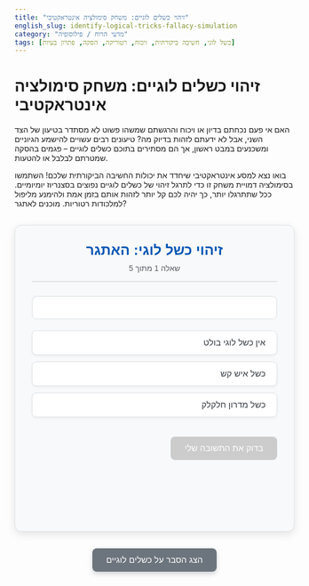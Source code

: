 ```yaml
---
title: "זיהוי כשלים לוגיים: משחק סימולציה אינטראקטיבי"
english_slug: identify-logical-tricks-fallacy-simulation
category: "מדעי הרוח / פילוסופיה"
tags: [כשל לוגי, חשיבה ביקורתית, ויכוח, רטוריקה, הסקה, פתרון בעיות]
---
```

# זיהוי כשלים לוגיים: משחק סימולציה אינטראקטיבי
האם אי פעם נכחתם בדיון או ויכוח והרגשתם שמשהו פשוט לא מסתדר בטיעון של הצד השני, אבל לא ידעתם לזהות בדיוק מה? טיעונים רבים עשויים להישמע הגיוניים ומשכנעים במבט ראשון, אך הם מסתירים בתוכם כשלים לוגיים – פגמים בהסקה שמטרתם לבלבל או להטעות.

בואו נצא למסע אינטראקטיבי שיחדד את יכולות החשיבה הביקורתית שלכם! השתמשו בסימולציה דמויית משחק זו כדי לתרגל זיהוי של כשלים לוגיים נפוצים בסצנריוז יומיומיים. ככל שתתרגלו יותר, כך יהיה לכם קל יותר לזהות אותם בזמן אמת ולהימנע מליפול למלכודות רטוריות. מוכנים לאתגר?

<div id="quiz-app">
    <div class="quiz-header">
        <h2 class="question-title">זיהוי כשל לוגי: האתגר</h2>
        <div class="progress">
            שאלה <span id="current-question-number">1</span> מתוך <span id="total-questions">5</span>
        </div>
    </div>
    <div class="question-container">
        <p class="scenario-text"></p>
        <div class="options-container">
            <button class="option-button" data-index="0">אין כשל לוגי בולט</button>
            <button class="option-button" data-index="1">כשל איש קש</button>
            <button class="option-button" data-index="2">כשל מדרון חלקלק</button>
        </div>
        <button class="submit-button" disabled>בדוק את התשובה שלי</button>
        <div class="feedback-area">
            <div class="feedback-icon"></div>
            <div class="feedback-text"></div>
        </div>
        <button class="next-button" style="display: none;">לשאלה הבאה <i class="arrow"></i></button>
    </div>
    <div class="result-container" style="display: none;">
        <h2><span class="completion-message">כל הכבוד! סיימתם את הסימולציה!</span></h2>
        <p class="score"></p>
         <p class="score-analysis"></p>
         <button class="restart-button">לשחק שוב?</button>
    </div>
</div>

<style>
    :root {
        --primary-color: #007bff;
        --primary-dark: #0056b3;
        --secondary-color: #6c757d;
        --secondary-dark: #545b62;
        --success-color: #28a745;
        --success-bg: #d4edda;
        --success-border: #c3e6cb;
        --success-text: #155724;
        --danger-color: #dc3545;
        --danger-bg: #f8d7da;
        --danger-border: #f5c6cb;
        --danger-text: #721c24;
        --light-bg: #f8f9fa;
        --white-bg: #fff;
        --border-color: #dee2e6;
        --text-color: #343a40;
        --shadow-color: rgba(0, 0, 0, 0.1);
    }

    #quiz-app {
        font-family: 'Arial', sans-serif;
        max-width: 650px;
        margin: 30px auto;
        padding: 30px;
        border: 1px solid var(--border-color);
        border-radius: 12px;
        background-color: var(--light-bg);
        direction: rtl;
        text-align: right;
        box-shadow: 0 5px 15px var(--shadow-color);
        position: relative;
        overflow: hidden; /* Hide overflow during transitions */
    }

    .quiz-header {
        text-align: center;
        margin-bottom: 25px;
        padding-bottom: 15px;
        border-bottom: 2px solid var(--border-color);
    }

    .question-title {
        color: var(--primary-dark);
        margin: 0 0 10px 0;
        font-size: 1.8em;
    }

    .progress {
        font-size: 1em;
        color: var(--secondary-dark);
    }

    .question-container {
        margin-bottom: 20px;
        opacity: 1;
        transition: opacity 0.5s ease-in-out;
    }
     .question-container.fade-out {
         opacity: 0;
     }


    .scenario-text {
        font-size: 1.2em;
        margin-bottom: 20px;
        padding: 20px;
        background-color: var(--white-bg);
        border: 1px solid var(--border-color);
        border-radius: 8px;
        line-height: 1.7;
        color: var(--text-color);
        box-shadow: inset 0 1px 5px rgba(0, 0, 0, 0.05);
    }

    .options-container {
        display: flex;
        flex-direction: column;
        gap: 12px;
        margin-bottom: 20px;
    }

    .option-button {
        padding: 12px 20px;
        border: 1px solid var(--border-color);
        border-radius: 8px;
        background-color: var(--white-bg);
        cursor: pointer;
        font-size: 1.1em;
        text-align: right;
        transition: background-color 0.3s ease, border-color 0.3s ease, transform 0.1s ease;
        color: var(--text-color);
        box-shadow: 0 2px 5px rgba(0, 0, 0, 0.05);
    }

    .option-button:hover:not(:disabled) {
        background-color: #e9ecef;
        border-color: #ced4da;
        transform: translateY(-2px);
    }

    .option-button.selected {
        background-color: var(--primary-color);
        border-color: var(--primary-dark);
        color: var(--white-bg);
        box-shadow: 0 4px 8px rgba(0, 123, 255, 0.2);
    }

     .option-button.correct {
         background-color: var(--success-bg);
         border-color: var(--success-border);
         color: var(--success-text);
         font-weight: bold;
     }

     .option-button.incorrect {
         background-color: var(--danger-bg);
         border-color: var(--danger-border);
         color: var(--danger-text);
         font-weight: bold;
     }


    .option-button:disabled {
        opacity: 0.8;
        cursor: not-allowed;
        box-shadow: none;
    }

    .submit-button, .next-button, .restart-button, #toggle-explanation {
        display: inline-block;
        padding: 12px 25px;
        background-color: var(--primary-color);
        color: white;
        border: none;
        border-radius: 8px;
        cursor: pointer;
        font-size: 1.1em;
        margin-top: 15px;
        transition: background-color 0.3s ease, transform 0.1s ease, opacity 0.3s ease;
        text-align: center;
        box-shadow: 0 4px 8px rgba(0, 123, 255, 0.3);
    }
     #toggle-explanation {
         display: block;
         margin: 30px auto;
         background-color: var(--secondary-color);
         box-shadow: 0 4px 8px rgba(108, 117, 125, 0.3);
     }

    .submit-button:hover:not(:disabled), .next-button:hover:not(:disabled), .restart-button:hover, #toggle-explanation:hover {
        background-color: var(--primary-dark);
        transform: translateY(-2px);
    }
     #toggle-explanation:hover {
         background-color: var(--secondary-dark);
     }


    .submit-button:disabled {
        background-color: #cccccc;
        cursor: not-allowed;
        box-shadow: none;
        transform: none;
    }

    .feedback-area {
        margin-top: 20px;
        padding: 15px;
        border-radius: 8px;
        min-height: 2em; /* Reserve space */
        display: flex;
        align-items: center;
        gap: 15px;
        opacity: 0; /* Start hidden */
        transition: opacity 0.5s ease-in-out;
    }

     .feedback-area.visible {
         opacity: 1;
     }

    .feedback-icon {
        font-size: 2em;
        line-height: 1;
    }

    .feedback-text {
        flex-grow: 1;
        line-height: 1.6;
    }


    .feedback-correct {
        background-color: var(--success-bg);
        color: var(--success-text);
        border: 1px solid var(--success-border);
    }
    .feedback-correct .feedback-icon::before {
        content: "✅"; /* Checkmark emoji */
    }


    .feedback-incorrect {
        background-color: var(--danger-bg);
        color: var(--danger-text);
        border: 1px solid var(--danger-border);
    }
     .feedback-incorrect .feedback-icon::before {
        content: "❌"; /* X emoji */
     }

    /* Animation for incorrect answer */
     @keyframes shake {
         0%, 100% { transform: translateX(0); }
         10%, 30%, 50%, 70%, 90% { transform: translateX(-5px); }
         20%, 40%, 60%, 80% { transform: translateX(5px); }
     }

     .shake {
         animation: shake 0.5s ease-in-out;
     }


    .next-button .arrow {
        display: inline-block;
        margin-right: 8px; /* Space before text */
        width: 0;
        height: 0;
        border-top: 6px solid transparent;
        border-bottom: 6px solid transparent;
        border-right: 8px solid white; /* Arrow pointing left (in RTL) */
         transform: translateY(-2px); /* Vertically align with text */
    }


    .result-container {
        text-align: center;
        padding: 30px 20px;
        background-color: var(--white-bg);
        border: 1px solid var(--border-color);
        border-radius: 12px;
        box-shadow: 0 5px 15px var(--shadow-color);
        opacity: 0; /* Start hidden */
        transition: opacity 0.5s ease-in-out;
    }
     .result-container.visible {
         opacity: 1;
     }

    .result-container h2 {
        color: var(--success-color);
        margin-bottom: 15px;
        font-size: 2em;
    }

    .score {
        font-size: 1.5em;
        font-weight: bold;
        color: var(--primary-dark);
        margin-bottom: 10px;
    }
     .score-analysis {
         font-size: 1.1em;
         color: var(--text-color);
         margin-bottom: 20px;
     }

    .restart-button {
        background-color: var(--secondary-color);
         box-shadow: 0 4px 8px rgba(108, 117, 125, 0.3);
    }
    .restart-button:hover {
        background-color: var(--secondary-dark);
    }


    #explanation {
        margin-top: 30px;
        padding: 25px;
        border: 1px solid var(--border-color);
        border-radius: 12px;
        background-color: var(--white-bg);
        direction: rtl;
        text-align: right;
        box-shadow: 0 5px 15px var(--shadow-color);
        line-height: 1.7;
    }

    #explanation h2, #explanation h3 {
        color: var(--primary-dark);
        margin-top: 25px;
        margin-bottom: 12px;
        padding-bottom: 8px;
        border-bottom: 1px dashed var(--border-color);
    }
     #explanation h2 {
         font-size: 1.6em;
     }
      #explanation h3 {
         font-size: 1.3em;
          color: var(--text-color);
     }
     #explanation p {
         margin-bottom: 12px;
         color: var(--text-color);
     }
     #explanation ul {
         margin-bottom: 12px;
         padding-right: 20px;
     }
     #explanation li {
         margin-bottom: 8px;
     }
</style>

<button id="toggle-explanation">הצג הסבר על כשלים לוגיים</button>

<div id="explanation" style="display: none;">
    <h2>מהו, בעצם, כשל לוגי?</h2>
    <p>כשל לוגי הוא פגם מבני בטיעון שמפריע לו להיות תקף מבחינה הגיונית, ללא קשר לאם המסקנה הסופית נכונה במקרה או לא. זה לא בהכרח אומר שהמסקנה שגויה, אלא שהדרך שבה הגיעו אליה מההנחות אינה הגיונית או תקפה. זיהוי כשלים הוא כלי קריטי בארגז הכלים של חשיבה ביקורתית.</p>

    <h2>למה כדאי לנו לזהות כשלים לוגיים?</h2>
    <p>מעבר לחדוּת מחשבה, זיהוי כשלים מאפשר לנו להגן על עצמנו מפני ניסיונות שכנוע המבוססים על רטוריקה חלשה או מניפולטיבית. זה עוזר לנו להבחין בין טיעונים מוצקים ומבוססים לבין טיעונים רעועים, ולבנות טיעונים משלנו בצורה קוהרנטית, משכנעת ותקפה יותר. זהו אבן יסוד לדיונים פוריים וקבלת החלטות מושכלות.</p>

    <h3>כשל נפוץ 1: איש קש (Straw Man Fallacy)</h3>
    <p><strong>הסבר:</strong> כשל איש קש מתרחש כשמציג הטיעון מסלף, מגזים או מייצג באופן שגוי את טיעונו של יריבו (בונה 'איש קש' חלש וקל להפלה), ואז תוקף את הגרסה המעוותת במקום להתמודד עם הטיעון המקורי כפי שהוצג. קל יותר להפיל בובת קש מנייר מאשר להתמודד עם טיעון אמיתי ומורכב.</p>
    <p><strong>דוגמה קלאסית:</strong></p>
    <ul>
        <li>אליס: "אני בעד הגדלת התקציב לטיפול בפסולת כדי לשפר את איכות הסביבה בעיר."</li>
        <li>בוב: "אז אליס רוצה להוציא את כל הכסף של העירייה על מיחזור ופחים חדשים, בזמן שאנשים רעבים ברחוב? זה אבסורד וחסר אחריות!"</li>
    </ul>
    <p>בוב מסלף את עמדתה של אליס (היא דיברה על הגדלת התקציב לפסולת, לא על הוצאת *כל* הכסף והזנחת נושאים אחרים) ותוקף את הסילוף הקיצוני שיצר ('איש הקש').</p>

    <h3>כשל נפוץ 2: מדרון חלקלק (Slippery Slope Fallacy)</h3>
    <p><strong>הסבר:</strong> כשל מדרון חלקלק גורס שפעולה התחלתית, קטנה יחסית, תוביל בהכרח לסדרה בלתי נמנעת של אירועים או תוצאות נוספות, לרוב שליליות וקיצוניות, ללא הצדקה לוגית מספקת או עדויות לקשר הסיבתי החזק בין השלבים השונים. כאילו הצעד הראשון שם אותנו על מדרון תלול שסופו הידרדרות בלתי נמנעת לתהום.</p>
    <p><strong>דוגמה נפוצה:</strong></p>
    <ul>
        <li>"אם נאפשר לילדים להשתמש במחשב שעה ביום, מחר הם כבר יהיו מכורים למסכים, יזנחו את הלימודים לגמרי, לא יהיו להם חברים, והעתיד שלהם יהרס לחלוטין. לכן אסור להתחיל בכלל."</li>
    </ul>
    <p>הטיעון מציג רצף אירועים דרמטי ופסימי (התמכרות, הזנחת לימודים, בידוד חברתי, הרס העתיד) שאינו נובע בהכרח, באופן לוגי או מציאותי, מצעד ראשון קטן יחסית (שעת מחשב מבוקרת ביום).</p>

    <h3>כשלים לוגיים נפוצים נוספים שכדאי להכיר</h3>
    <p>עולם הכשלים הלוגיים רחב ומגוון. הנה עוד כמה דוגמאות בולטות:</p>
    <ul>
        <li><strong>אד הומינם (Ad Hominem):</strong> תקיפה אישית של האדם שמציג את הטיעון (הכוונה, האופי, הנסיבות שלו) במקום להתייחס לגופו של הטיעון עצמו.</li>
        <li><strong>פנייה לסמכות כוזבת (Appeal to False Authority):</strong> שימוש באדם שאינו מומחה רלוונטי בתחום הנדון כדי לתמוך בטיעון.</li>
        <li><strong>דיכוטומיה כוזבת (False Dichotomy/Dilemma):</strong> הצגת שתי אפשרויות בלבד כבחירה היחידה האפשרית, בעוד שלמעשה קיימות אפשרויות נוספות.</li>
        <li><strong>פנייה לרגש (Appeal to Emotion):</strong> ניסיון לשכנע באמצעות עוררות רגשות (כמו פחד, רחמים, שמחה) במקום הצגת ראיות או היגיון.</li>
    </ul>

    <h3>טיפים לזיהוי כשלים לוגיים בשיח היומיום</h3>
    <p>כדי לזהות כשלים, היו ערניים לאופן שבו טיעונים בנויים: האם יש קפיצות לוגיות לא מוסברות? האם מישהו מייצג את דברי הצד השני בצורה שונה מזו שהוצגו? האם המסקנה באמת נובעת מההנחות שהוצגו? היזהרו במיוחד מטענות מוחלטות ("תמיד", "אף פעם"), מקשרי סיבה-תוצאה שנשמעים מופרכים, וממעברים מהירים מדי לתחזיות קיצוניות או התקפות אישיות במקום התמודדות עניינית עם הטענות.</p>

    <h3>חשיבה ביקורתית: הכלי החשוב ביותר</h3>
    <p>זיהוי כשלים לוגיים הוא מרכיב חיוני בחשיבה ביקורתית. ככל שתרגלו לזהות אותם, כך תשתפרו ביכולתכם לנתח מידע, לקבל החלטות מושכלות, ולתקשר בצורה ברורה ויעילה יותר, הן בחייכם האישיים והן בעיסוק בנושאים ציבוריים.</p>
</div>

<script>
    const quizData = [
        {
            scenario: "שר הבריאות הציע תוכנית להגבלת מכירת משקאות ממותקים בחנויות מסוימות כדי להילחם בהשמנה בקרב בני נוער. מתנגד לתוכנית טען בלהט: 'אז אתם רוצים להגיד לאנשים מה לאכול ולשתות בכל רגע בחיים שלהם? אתם פשוט רוצים לשלוט בנו ולהפוך את המדינה למשטרה גדולה!'",
            options: ["אין כשל לוגי בולט", "כשל איש קש", "כשל מדרון חלקלק"],
            correctAnswerIndex: 1,
            feedback: "מעולה! זיהית נכון. זהו <strong>כשל איש קש</strong>. המתנגד סילף והגזים את ההצעה המקורית (הגבלה נקודתית על מכירה) לטענה קיצונית בהרבה ('להגיד לאנשים מה לאכול ולשתות בכל רגע', 'מדינת משטרה') ואז תקף את הסילוף הזה במקום להתמודד עם ההצעה המקורית.",
            shortFeedback: "כשל איש קש: סילוף עמדת היריב והתקפתה."
        },
        {
            scenario: "חבר מועצה הציע להתקין עוד פסי האטה באזורי בתי ספר כדי להגביר את בטיחות הילדים. תושב מודאג הגיב: 'אם תתחילו להתקין פסי האטה, בקרוב תהיה לנו האטה בכל רחוב בעיר, התנועה תשתק לחלוטין, אנשים יאחרו לעבודה, והכלכלה המקומית תקרוס. אל תעשו את הצעד הראשון הזה בכלל!'",
            options: ["אין כשל לוגי בולט", "כשל איש קש", "כשל מדרון חלקלק"],
            correctAnswerIndex: 2,
            feedback: "צדקת! זהו <strong>כשל מדרון חלקלק</strong>. הטיעון טוען שצעד ראשון קטן (פסי האטה ליד בתי ספר) יוביל בהכרח לסדרה של אירועים שליליים וקיצוניים (שיתוק תנועה, קריסת כלכלה) ללא הוכחה מספקת לקשר הסיבתי החזק בין השלבים.",
             shortFeedback: "כשל מדרון חלקלק: טענה שצעד אחד יוביל בהכרח לסדרת תוצאות שליליות קיצוניות."
        },
        {
            scenario: "מחקר מקיף שפורסם בכתב עת מדעי מוביל מצא קשר מובהק בין צריכה קבועה של מזון מעובד מאוד לבין סיכון מוגבר למחלות לב בטווח הארוך. מסקנת החוקרים: כדאי להגביל את צריכת המזונות הללו כחלק מאורח חיים בריא.",
            options: ["אין כשל לוגי בולט", "כשל איש קש", "כשל מדרון חלקלק"],
            correctAnswerIndex: 0,
            feedback: "נכון מאוד. במקרה זה, אין כשל לוגי בולט בטיעון עצמו כפי שהוצג. המסקנה (המלצה להגביל צריכה) נובעת באופן סביר מממצאי המחקר שהוצגו (קשר מובהק לסיכון למחלות).",
             shortFeedback: "אין כשל לוגי בולט. המסקנה נובעת באופן סביר מההנחות."
        },
         {
            scenario: "האגודה למען בעלי חיים הציגה עמדה נגד שימוש בבעלי חיים בהופעות קרקס נודדות בשל תנאי מחיה ומסעות קשים. בתגובה, בעלי הקרקס טענו בזעם: 'אתם מתנגדים לכל שמחה לילדים! אתם רוצים לבטל את כל המופעים המסורתיים שמשפחות נהנות מהן כבר דורות!'",
            options: ["אין כשל לוגי בולט", "כשל איש קש", "כשל מדרון חלקלק"],
            correctAnswerIndex: 1,
            feedback: "מעולה! זהו <strong>כשל איש קש</strong>. בעלי הקרקס סילפו את עמדת האגודה (התנגדות ספציפית לשימוש בבעלי חיים בקרקסים בשל סיבות מסוימות) לטענה רחבה וקיצונית בהרבה (התנגדות ל'כל שמחה לילדים', 'כל המופעים המסורתיים') ותקפו את הסילוף הקיצוני הזה.",
             shortFeedback: "כשל איש קש: סילוף והגזמה של עמדת היריב."
        },
         {
            scenario: "אם נאפשר לסטודנטים להגיש עבודות סמינריוניות עם שגיאות כתיב קלות ללא הורדת ציון מיידית, בקרוב הם יפסיקו להשקיע בכתיבה לגמרי, אחר כך יפסיקו להגיע להרצאות, ובסוף אף אחד לא ילמד כלום ורמת האקדמיה תרד לשפל חסר תקדים.",
            options: ["אין כשל לוגי בולט", "כשל איש קש", "כשל מדרון חלקלק"],
            correctAnswerIndex: 2,
            feedback: "צדקת! זהו <strong>כשל מדרון חלקלק</strong>. הטיעון מקשר בין צעד קטן יחסית (סלחנות על שגיאות כתיב קלות) לסדרה דרמטית ופסימית של תוצאות קיצוניות (הזנחה טוטאלית, קריסת רמת האקדמיה) ללא ביסוס הגיוני מספק של הקשר הסיבתי המחייב בין השלבים.",
             shortFeedback: "כשל מדרון חלקלק: טענה שצעד קטן יוביל בהכרח לסדרת תוצאות קיצוניות."
        }
        // Add more questions here easily following this structure
    ];

    let currentQuestionIndex = 0;
    let score = 0;
    let selectedOptionIndex = null;
    let questionAttempted = false; // Track if the current question was already attempted

    const scenarioText = document.querySelector('.scenario-text');
    const optionsContainer = document.querySelector('.options-container');
    const optionButtons = document.querySelectorAll('.option-button');
    const submitButton = document.querySelector('.submit-button');
    const feedbackArea = document.querySelector('.feedback-area');
    const feedbackText = document.querySelector('.feedback-text');
    const feedbackIcon = document.querySelector('.feedback-icon');
    const nextButton = document.querySelector('.next-button');
    const questionContainer = document.querySelector('.question-container');
    const resultContainer = document.querySelector('.result-container');
    const scoreDisplay = document.querySelector('.score');
    const scoreAnalysis = document.querySelector('.score-analysis');
    const toggleExplanationButton = document.getElementById('toggle-explanation');
    const explanationDiv = document.getElementById('explanation');
    const currentQuestionNumberSpan = document.getElementById('current-question-number');
    const totalQuestionsSpan = document.getElementById('total-questions');
    const restartButton = document.querySelector('.restart-button');

    totalQuestionsSpan.textContent = quizData.length;

    function loadQuestion() {
        if (currentQuestionIndex >= quizData.length) {
            displayResults();
            return;
        }

        questionAttempted = false; // Reset attempt status
        const question = quizData[currentQuestionIndex];
        scenarioText.textContent = question.scenario;

        optionButtons.forEach((button, index) => {
            button.textContent = question.options[index];
            button.classList.remove('selected', 'correct', 'incorrect', 'shake');
            button.disabled = false;
            // Reset styles applied directly
            button.style.backgroundColor = '';
            button.style.color = '';
            button.style.borderColor = '';
             button.style.transform = ''; // Reset shake
        });

        selectedOptionIndex = null;
        submitButton.disabled = true;
        submitButton.style.display = 'inline-block'; // Ensure submit button is visible
        feedbackArea.classList.remove('visible', 'feedback-correct', 'feedback-incorrect'); // Hide and reset feedback
        feedbackText.textContent = '';
        feedbackIcon.textContent = ''; // Clear icon content (used ::before)
        nextButton.style.display = 'none';

        // Update progress indicator
        currentQuestionNumberSpan.textContent = currentQuestionIndex + 1;

        // Optional: Add a fade-in animation for the new question content
         questionContainer.classList.remove('fade-out');
         questionContainer.style.opacity = '1'; // Ensure opacity is full after fade-in

    }

    function handleOptionClick(event) {
        if (questionAttempted) return; // Prevent changing selection after submitting
        optionButtons.forEach(btn => btn.classList.remove('selected'));
        event.target.classList.add('selected');
        selectedOptionIndex = parseInt(event.target.dataset.index, 10);
        submitButton.disabled = false;
    }

    function checkAnswer() {
         if (selectedOptionIndex === null || questionAttempted) return;
         questionAttempted = true; // Mark question as attempted

        const question = quizData[currentQuestionIndex];
        const correct = selectedOptionIndex === question.correctAnswerIndex;

        optionButtons.forEach(button => button.disabled = true); // Disable buttons after submission

        feedbackText.textContent = question.feedback;

        if (correct) {
            score++;
            feedbackArea.classList.add('visible', 'feedback-correct');
            optionButtons[selectedOptionIndex].classList.add('correct');

        } else {
            feedbackArea.classList.add('visible', 'feedback-incorrect');
            optionButtons[selectedOptionIndex].classList.add('incorrect');
             optionButtons[selectedOptionIndex].classList.add('shake'); // Add shake animation
             // Highlight the correct answer
             optionButtons[question.correctAnswerIndex].classList.add('correct');
        }

        submitButton.style.display = 'none';
        // Use a small delay before showing next button to allow feedback to be processed/animated
        setTimeout(() => {
            nextButton.style.display = 'block';
        }, 800); // Delay in ms
    }

    function nextQuestion() {
        // Start fade out animation for current question
         questionContainer.classList.add('fade-out');

        // Wait for fade out before loading next question
         setTimeout(() => {
             currentQuestionIndex++;
             loadQuestion();
              questionContainer.classList.remove('fade-out'); // Remove class immediately after timeout
         }, 500); // Match CSS transition duration
    }

    function displayResults() {
        questionContainer.style.display = 'none';
        resultContainer.style.display = 'block';
         resultContainer.classList.add('visible'); // Fade in results

        scoreDisplay.textContent = `הציון הסופי שלך: ${score} מתוך ${quizData.length}`;

         let analysis = '';
         if (score === quizData.length) {
             analysis = 'מצוין! זיהית את כל הכשלים הלוגיים בהצלחה! אתה בלש לוגי אמיתי!';
             resultContainer.querySelector('.completion-message').textContent = 'תוצאה מושלמת!';
             resultContainer.querySelector('h2').style.color = var(--success-color);
         } else if (score >= quizData.length * 0.8) {
             analysis = 'יפה מאוד! זיהית את רוב הכשלים. אתה בדרך הנכונה להיות מומחה בזיהוי כשלים!';
              resultContainer.querySelector('.completion-message').textContent = 'כל הכבוד!';
               resultContainer.querySelector('h2').style.color = var(--primary-dark);
         } else if (score >= quizData.length * 0.5) {
             analysis = 'טוב מאוד. זיהית חלק מהכשלים. המשך לתרגל והשתפר!';
              resultContainer.querySelector('.completion-message').textContent = 'תוצאות הסימולציה';
               resultContainer.querySelector('h2').style.color = var(--secondary-dark);
         } else {
             analysis = 'התחלה טובה! זיהוי כשלים דורש אימון. קרא שוב את ההסברים ונסה שוב!';
              resultContainer.querySelector('.completion-message').textContent = 'תוצאות הסימולציה';
               resultContainer.querySelector('h2').style.color = var(--danger-color);
         }
        scoreAnalysis.textContent = analysis;

    }

    function toggleExplanation() {
         if (explanationDiv.style.display === 'none' || explanationDiv.style.display === '') {
             explanationDiv.style.display = 'block';
             toggleExplanationButton.textContent = 'הסתר הסבר על כשלים לוגיים';
         } else {
             explanationDiv.style.display = 'none';
             toggleExplanationButton.textContent = 'הצג הסבר על כשלים לוגיים';
         }
     }

    function restartQuiz() {
         currentQuestionIndex = 0;
         score = 0;
         resultContainer.classList.remove('visible');
         resultContainer.style.display = 'none';
         questionContainer.style.display = 'block'; // Show question container
         loadQuestion(); // Load the first question
     }


    optionButtons.forEach(button => button.addEventListener('click', handleOptionClick));
    submitButton.addEventListener('click', checkAnswer);
    nextButton.addEventListener('click', nextQuestion);
    toggleExplanationButton.addEventListener('click', toggleExplanation);
    restartButton.addEventListener('click', restartQuiz);


    // Initial load
    loadQuestion();
</script>
```